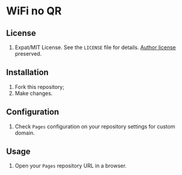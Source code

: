 WiFi no QR
========

License
-------
1. Expat/MIT License. See the `LICENSE` file for details. [Author license](https://github.com/evgeni/qifi/blob/gh-pages/LICENSE) preserved.

Installation
------------
1. Fork this repository;
2. Make changes.

Configuration
------------
1. Check `Pages` configuration on your repository settings for custom domain.

Usage
-----
1. Open your `Pages` repository URL in a browser.
